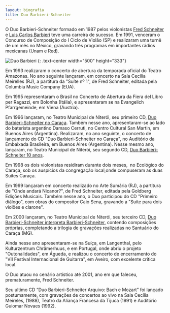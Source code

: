 ```yaml
---
layout: biografia
title: Duo Barbieri-Schneiter
---
```


O Duo Barbieri-Schneiter formado em 1987 pelos violonistas [Fred Schneiter](http://luiscarlosbarbieri.com.br/fred-schneiter) e [Luis Carlos Barbieri](http://luiscarlosbarbieri.com.br/biografia) teve uma carreira de sucesso. Em 1991, venceram o Concurso de Composição do I Ciclo de Violão (SP) e realizaram uma turnê de um mês no México, gravando três programas em importantes rádios mexicanas (Unam e Red).

![Duo Barbieri](http://luiscarlosbarbieri.com.br/wp-content/uploads/2017/03/DUO_Silvana_Marques.jpg "Duo Barbieri")
{: .text-center width="500" height="333"}

Em 1993 realizaram o concerto de abertura da temporada oficial do Teatro Amazonas. No ano seguinte lançaram, em concerto na Sala Cecília Meirelles (RJ), a partitura da "Suíte nº 1", de Fred Schneiter, editada pela Columbia Music Company (EUA).

Em 1995 representaram o Brasil no Concerto de Abertura da Fiera del Libro per Ragazzi, em Bolonha (Itália), e apresentaram se na Evangelich Pfarrgemeinde, em Viena (Áustria).

Em 1996 lançaram, no Teatro Municipal de Niterói, seu primeiro CD, [Duo Barbieri-Schneiter no Caraça](http://luiscarlosbarbieri.com.br/duo-barbieri-schneiter-no-caraca). Também nesse ano, apresentaram-se ao lado do baterista argentino Damaso Cerruti, no Centro Cultural San Martin, em Buenos Aires (Argentina). Realizaram, no ano seguinte, o concerto de lançamento do CD "Duo Barbieri-Schneiter no Caraça", no Auditório da Embaixada Brasileira, em Buenos Aires (Argentina). Nesse mesmo ano, lançaram, no Teatro Municipal de Niterói, seu segundo CD, [Duo Barbieri-Schneiter 10 anos](http://luiscarlosbarbieri.com.br/duo-barbieri-schneiter-10-anos).

Em 1998 os dois violonistas residiram durante dois meses,  no Ecológico do Caraça, sob os auspícios da congregação local,onde compuseram as duas Suítes Caraça.

Em 1999 lançaram em concerto realizado no Arte Sumária (RJ), a partitura de "Onde andará Nicanor?", de Fred Schneiter, editada pela Goldberg Edições Musicais. Também nesse ano, o Duo participou do CD "Primeiro diálogo", com obras do compositor Caio Sena, gravando a "Suíte para dois violões e clarone".

Em 2000 lançaram, no Teatro Municipal de Niterói, seu terceiro CD, [Duo Barbieri-Schneiter interpreta Barbieri-Schneiter](http://luiscarlosbarbieri.com.br/duo-barbieri-schneiter-interpreta-barbieri-schneiter), contendo composições próprias, completando a trilogia de gravações realizadas no Santuário do Caraça (MG).

Ainda nesse ano apresentaram-se na Suíça, em Langenthal, pelo Kulturzentrum Chrämerhuus, e em Portugal, onde abriu o projeto "Outonalidades", em Águeda, e realizou o concerto de encerramento do "VII Festival Internacional de Guitarra", em Aveiro, com excelente crítica local.

O Duo atuou no cenário artístico até 2001, ano em que faleceu, prematuramente, Fred Schneiter.

Seu ultimo CD “Duo Barbieri-Schneiter Arquivo: Bach e Mozart” foi lançado postumamente, com gravações de concertos ao vivo na Sala Cecília Meireles, (1988), Teatro da Aliança Francesa da Tijuca (1991) e Auditório Guiomar Novaes (1992).